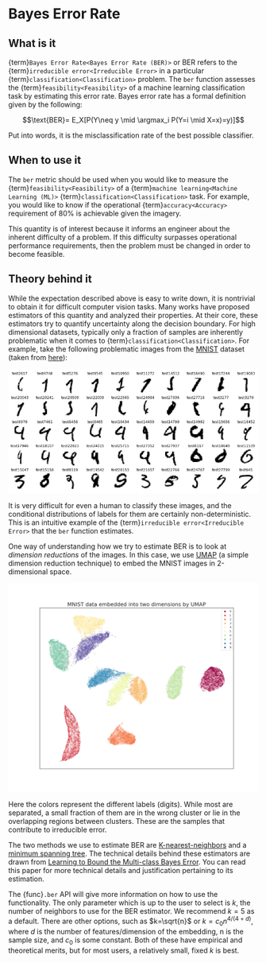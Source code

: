 # Bayes Error Rate

## What is it

{term}`Bayes Error Rate<Bayes Error Rate (BER)>` or BER refers to the
{term}`irreducible error<Irreducible Error>` in a particular
{term}`classification<Classification>` problem. The `ber` function assesses the
{term}`feasibility<Feasibility>` of a machine learning classification task by
estimating this error rate. Bayes error rate has a formal definition given by
the following:

$$\text{BER}= E_X[P(Y\neq y \mid \argmax_i P(Y=i \mid X=x)=y)]$$

Put into words, it is the misclassification rate of the best possible classifier.

## When to use it

The `ber` metric should be used when you would like to measure the
{term}`feasibility<Feasibility>` of a
{term}`machine learning<Machine Learning (ML)>`
{term}`classification<Classification>` task.
For example, you would like to know if the operational
{term}`accuracy<Accuracy>` requirement of 80% is achievable given the imagery.

This quantity is of interest because it informs an engineer about the inherent
difficulty of a problem. If this difficulty surpasses operational performance
requirements, then the problem must be changed in order to become feasible.

## Theory behind it

While the expectation described above is easy to write down, it is nontrivial
to obtain it for difficult computer vision tasks. Many works have proposed
estimators of this quantity and analyzed their properties. At their core,
these estimators try to quantify uncertainty along the decision boundary. For
high dimensional datasets, typically only a fraction of samples are inherently
problematic when it comes to {term}`classification<Classification>`. For
example, take the following problematic images from the
[MNIST](https://en.wikipedia.org/wiki/MNIST_database) dataset (taken from
[here](https://www.kaggle.com/code/cdeotte/25-million-images-0-99757-mnist)):

![problem](../reference/images/difficult.png)

It is very difficult for even a human to classify these images, and the
conditional distributions of labels for them are certainly non-deterministic.
This is an intuitive example of the
{term}`irreducible error<Irreducible Error>` that the `ber` function estimates.

One way of understanding how we try to estimate BER is to look at
*dimension reductions* of the images. In this case, we use
[UMAP](https://arxiv.org/abs/1802.03426) (a simple dimension reduction
technique) to embed the MNIST images in 2-dimensional space.

![embed](../reference/images/UMAP.png)

Here the colors represent the different labels (digits). While most are
separated, a small fraction of them are in the wrong cluster or lie in the
overlapping regions between clusters. These are the samples that contribute to
irreducible error.

The two methods we use to estimate BER are [K-nearest-neighbors] and a
[minimum spanning tree]. The technical details behind these estimators are
drawn from [Learning to Bound the Multi-class Bayes Error]. You can read this
paper for more technical details and justification pertaining to its
estimation.

The {func}`.ber` API will give more information on how to use the
functionality. The only parameter which is up to the user to select is $k$, the
number of neighbors to use for the BER estimator. We recommend $k=5$ as a
default. There are other options, such as $k=\sqrt{n}$ or $k=c_0 n^{4/(4+d)}$,
where $d$ is the number of features/dimension of the embedding, n is the
sample size, and $c_0$ is some constant. Both of these have empirical and
theoretical merits, but for most users, a relatively small, fixed $k$ is best.

[K-nearest-neighbors]: https://en.wikipedia.org/wiki/K-nearest_neighbors_algorithm
[minimum spanning tree]: https://en.wikipedia.org/wiki/Minimum_spanning_tree
[Learning to Bound the Multi-class Bayes Error]: https://arxiv.org/abs/1811.06419
